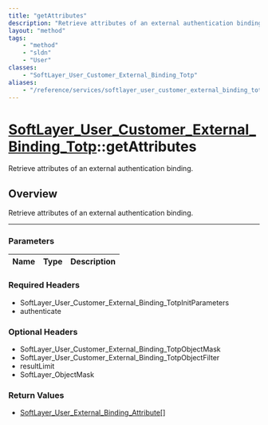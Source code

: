 ```yaml
---
title: "getAttributes"
description: "Retrieve attributes of an external authentication binding."
layout: "method"
tags:
    - "method"
    - "sldn"
    - "User"
classes:
    - "SoftLayer_User_Customer_External_Binding_Totp"
aliases:
    - "/reference/services/softlayer_user_customer_external_binding_totp/getAttributes"
---
```

# [SoftLayer_User_Customer_External_Binding_Totp](/reference/services/SoftLayer_User_Customer_External_Binding_Totp)::getAttributes

Retrieve attributes of an external authentication binding.


## Overview 
Retrieve attributes of an external authentication binding.

-----

### Parameters 
|Name | Type | Description |
| --- | --- | --- |


### Required Headers
* SoftLayer_User_Customer_External_Binding_TotpInitParameters
* authenticate


### Optional Headers
* SoftLayer_User_Customer_External_Binding_TotpObjectMask
* SoftLayer_User_Customer_External_Binding_TotpObjectFilter
* resultLimit
* SoftLayer_ObjectMask

### Return Values
* <a href='/reference/datatypes/SoftLayer_User_External_Binding_Attribute'>SoftLayer_User_External_Binding_Attribute[] </a>




